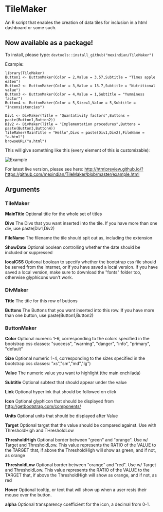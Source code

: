 # TileMaker
An R script that enables the creation of data tiles for inclusion in a html dashboard or some such.

## Now available as a package!
To install, please type:
`devtools::install_github("mexindian/TileMaker")`



Example:

```
library(TileMaker)
Button1 <- ButtonMaker(Color = 2,Value = 3.57,Subtitle = "Times apple eaten")
Button2 <- ButtonMaker(Color = 3,Value = 13.7,Subtitle = "Nutritional value")
Button3 <- ButtonMaker(Color = 4,Value = 1,Subtitle = "Yumminess factor")
Button4 <- ButtonMaker(Color = 5,Size=1,Value = 5,Subtitle = "Inconsistencies")

Div1 <- DivMaker(Title = "Quantativity factors",Buttons = paste(Button1,Button2))
Div2 <- DivMaker(Title = "Implementation procedures",Buttons = paste(Button3,Button4))
TileMaker(MainTitle = "Hello",Divs = paste(Div1,Div2),FileName = "a.html")
browseURL("a.html")
```
This will give something like this (every element of this is customizable):

![Example](https://github.com/mexindian/TileMaker/blob/master/example.PNG)

For latest live version, please see here: http://htmlpreview.github.io/?https://github.com/mexindian/TileMaker/blob/master/example.html

## Arguments
### TileMaker 
**MainTitle**        Optional title for the whole set of titles

**Divs**              The Divs that you want inserted into the tile. If you have more than one div, use paste(Div1,Div2)

**FileName**          The filename the tile should spit out as, including the extension

**ShowDate**          Optional boolean controlling whether the date should be included or suppressed

**localCSS**          Optional boolean to specify whether the bootstrap css file should be served from the internet, or if you have saved                   a local version. If you have saved a local version, make sure to download the "fonts" folder too, otherwise                           glyphicons won't work.


### DivMaker 
**Title**             The title for this row of buttons

**Buttons**           The Buttons that you want inserted into this row. If you have more than one button, use paste(Button1,Button2)


### ButtonMaker
**Color**             Optional numeric 1-6, corresponding to the colors specified in the bootstrap css classes: 
                  "success",  "warning", "danger", "info", "primary", "default"

**Size**              Optional numeric 1-4, corresponding to the sizes specified in the bootstrap css classes:
                  "xs","sm","md","lg")

**Value**             The numeric value you want to highlight (the main enchilada)

**Subtitle**          Optional subtext that should appear under the value

**Link**             Optional hyperlink that should be followed on click

**Icon**              Optional glyphicon that should be displayed from http://getbootstrap.com/components/

**Units**             Optional units that should be displayed after Value

**Target**            Optional target that the value should be compared against. Use with ThresholdHigh and THresholdLow

**ThresholdHigh**     Optional border between "green" and "orange". Use w/ Target and ThresholdLow. This value represents the RATIO
                  of the VALUE to the TARGET that, if above the ThresholdHigh will show as green, and if not, as orange

**ThresholdLow**      Optional border between "orange" and "red". Use w/ Target and ThresholdLow. This value represents the RATIO
                  of the VALUE to the TARGET that, if above the ThresholdHigh will show as orange, and if not, as red
                        
**Hover**			  Optional tooltip, or text that will show up when a user rests their mouse over the button.                      

**alpha**             Optional transparency coefficient for the icon, a decimal from 0-1.
